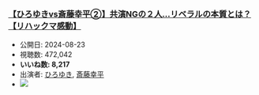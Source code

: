 ### [【ひろゆきvs斎藤幸平②】共演NGの２人…リベラルの本質とは？【リハックマ感動】](https://www.youtube.com/watch?v=VTG4_sQ-QvM)
-   公開日: 2024-08-23
-   視聴数: 472,042
-   **いいね数: 8,217**
-   出演者: [ひろゆき](/rehacq_fan/people/ひろゆき "wikilink"), [斎藤幸平](/rehacq_fan/people/斎藤幸平 "wikilink")
- [![](https://img.youtube.com/vi/VTG4_sQ-QvM/hqdefault.jpg)](https://www.youtube.com/watch?v=VTG4_sQ-QvM)
